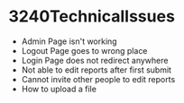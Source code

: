 # 3240TechnicalIssues

- Admin Page isn't working
- Logout Page goes to wrong place
- Login Page does not redirect anywhere
- Not able to edit reports after first submit
- Cannot invite other people to edit reports
- How to upload a file
